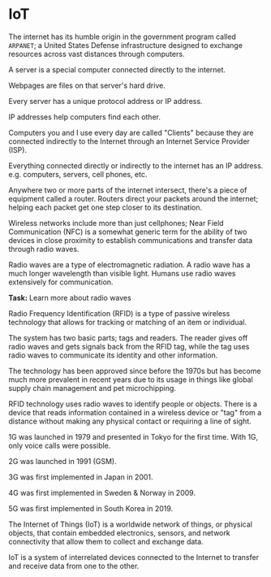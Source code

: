 # IoT

The internet has its humble origin in the government program called `ARPANET`; a United States Defense infrastructure designed to exchange resources across vast distances through computers.

A server is a special computer connected directly to the internet.

Webpages are files on that server's hard drive.

Every server has a unique protocol address or IP address.

IP addresses help computers find each other.

Computers you and I use every day are called "Clients" because they are connected indirectly to the Internet through an Internet Service Provider (ISP).

Everything connected directly or indirectly to the internet has an IP address. e.g. computers, servers, cell phones, etc.

Anywhere two or more parts of the internet intersect, there's a piece of equipment called a router. Routers direct your packets around the internet; helping each packet get one step closer to its destination.

Wireless networks include more than just cellphones; Near Field Communication (NFC) is a somewhat generic term for the ability of two devices in close proximity to establish communications and transfer data through radio waves.

Radio waves are a type of electromagnetic radiation. A radio wave has a much longer wavelength than visible light. Humans use radio waves extensively for communication.

**Task:** Learn more about radio waves

Radio Frequency Identification (RFID) is a type of passive wireless technology that allows for tracking or matching of an item or individual.

The system has two basic parts; tags and readers. The reader gives off radio waves and gets signals back from the RFID tag, while the tag uses radio waves to communicate its identity and other information.

The technology has been approved since before the 1970s but has become much more prevalent in recent years due to its usage in things like global supply chain management and pet microchipping.

RFID technology uses radio waves to identify people or objects. There is a device that reads information contained in a wireless device or "tag" from a distance without making any physical contact or requiring a line of sight.

1G was launched in 1979 and presented in Tokyo for the first time. With 1G, only voice calls were possible.

2G was launched in 1991 (GSM).

3G was first implemented in Japan in 2001.

4G was first implemented in Sweden & Norway in 2009.

5G was first implemented in South Korea in 2019.

The Internet of Things (IoT) is a worldwide network of things, or physical objects, that contain embedded electronics, sensors, and network connectivity that allow them to collect and exchange data.

IoT is a system of interrelated devices connected to the Internet to transfer and receive data from one to the other.
